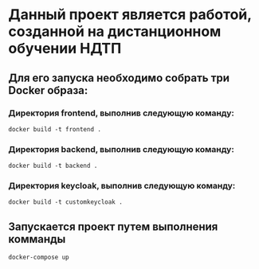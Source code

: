 # Данный проект является работой, созданной на дистанционном обучении НДТП
## Для его запуска необходимо собрать три Docker образа:
### Директория frontend, выполнив следующую команду:
`docker build -t frontend .`
### Директория backend, выполнив следующую команду:
`docker build -t backend .`
### Директория keycloak, выполнив следующую команду:
`docker build -t customkeycloak .`

## Запускается проект путем выполнения комманды
`docker-compose up`
